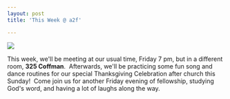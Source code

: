 ```yaml
---
layout: post
title: 'This Week @ a2f'

---
```


![](http://www.acts2fellowship.org/minnesota/wp-content/uploads/2010/11/thanksgiving3x4.jpg)

This week, we'll be meeting at our usual time, Friday 7 pm, but in a different room, **325 Coffman**.  Afterwards, we'll be practicing some fun song and dance routines for our special Thanksgiving Celebration after church this Sunday!  Come join us for another Friday evening of fellowship, studying God's word, and having a lot of laughs along the way.

